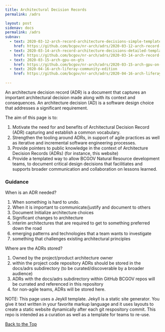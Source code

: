 ```yaml
---
title: Architectural Decision Records
permalink: /adrs

layout: post
sidenav: docs
permalink: /adrs
subnav: 
  - text: 2020-03-12-arch-record-architecture-decisions-simple-template
    href: https://github.com/bcgov/nr-arch/adrs/2020-03-12-arch-record-architecture-decisions-simple-template
  - text: 2020-03-14-arch-record-architecture-decisions-detailed-template
    href: https://github.com/bcgov/nr-arch/adrs/2020-03-14-arch-record-architecture-decisions-detailed-template
  - text: 2020-03-15-arch-gpu-on-gts
    href: https://github.com/bcgov/nr-arch/adrs/2020-03-15-arch-gpu-on-gts
  - text: 2020-04-16-arch-liferay-community-edition
    href: https://github.com/bcgov/nr-arch/adrs/2020-04-16-arch-liferay-community-edition
    
---
```

An architecture decision record (ADR) is a document that captures an important architectural decision made along with its context and consequences. An architecture decision (AD) is a software design choice that addresses a significant requirement.

The aim of this page is to:

1. Motivate the need for and benefits of Architectural Decision Record (ADR) capturing and establish a common vocabulary.
2. Strengthen the tooling around ADRs, in support of agile practices as well as iterative and incremental software engineering processes.
3. Provide pointers to public knowledge in the context of Architecture Decision Records (ADRs) (for instance, this website)
4. Provide a templated way to allow BCGOV Natural Resource development teams, to document critical design decisions that facilitiates and supports broader communication and collaboration on lessons learned.

### Guidance

When is an ADR needed?
1. When something is hard to undo. 
2. When it is important to communicate/justify and document to others
3. Document Initialize architecture choices
4. Significant changes to architecture
5. interim architectures that are required to get to something preferred down the road
6. emerging patterns and technologies that a team wants to investigate
7. something that challenges existing architectural principles

Where are the ADRs stored?
1. Owned by the project/product architecture owner 
2. within the project code repository ADRs should be stored in the docs/adrs subdirectory (to be curated/discoverable by a broader audience)
3. ADRs with the docs/adrs subdirectory within GitHub BCGOV repos will be currated and referenced in this repository
4. for non-agile teams, ADRs will be stored here. 


NOTE: This page uses a Jeykll template. Jekyll is a static site generator. You give it text written in your favorite markup language and it uses layouts to create a static website dynamically after each git respository commit. This repo is intended as a curation as well as a template for teams to re-use.

[Back to the Top](#)


